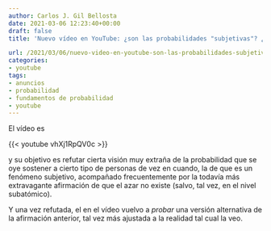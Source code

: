 ```yaml
---
author: Carlos J. Gil Bellosta
date: 2021-03-06 12:23:40+00:00
draft: false
title: 'Nuevo vídeo en YouTube: ¿son las probabilidades "subjetivas"? ¿Existe el azar?'

url: /2021/03/06/nuevo-video-en-youtube-son-las-probabilidades-subjetivas-existe-el-azar/
categories:
- youtube
tags:
- anuncios
- probabilidad
- fundamentos de probabilidad
- youtube
---
```


El vídeo es

{{< youtube vhXj1RpQV0c >}}

y su objetivo es refutar cierta visión muy extraña de la probabilidad que se oye sostener a cierto tipo de personas de vez en cuando, la de que es un fenómeno subjetivo, acompañado frecuentemente por la todavía más extravagante afirmación de que el azar no existe (salvo, tal vez, en el nivel subatómico).

Y una vez refutada, el en el vídeo vuelvo a _probar_ una versión alternativa de la afirmación anterior, tal vez más ajustada a la realidad tal cual la veo.



